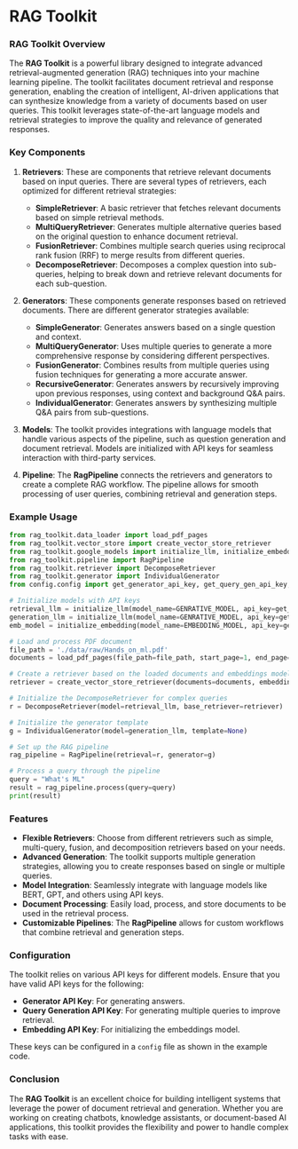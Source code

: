# RAG Toolkit

### RAG Toolkit Overview

The **RAG Toolkit** is a powerful library designed to integrate advanced retrieval-augmented generation (RAG) techniques into your machine learning pipeline. The toolkit facilitates document retrieval and response generation, enabling the creation of intelligent, AI-driven applications that can synthesize knowledge from a variety of documents based on user queries. This toolkit leverages state-of-the-art language models and retrieval strategies to improve the quality and relevance of generated responses.

### Key Components

1. **Retrievers**: These are components that retrieve relevant documents based on input queries. There are several types of retrievers, each optimized for different retrieval strategies:

   - **SimpleRetriever**: A basic retriever that fetches relevant documents based on simple retrieval methods.
   - **MultiQueryRetriever**: Generates multiple alternative queries based on the original question to enhance document retrieval.
   - **FusionRetriever**: Combines multiple search queries using reciprocal rank fusion (RRF) to merge results from different queries.
   - **DecomposeRetriever**: Decomposes a complex question into sub-queries, helping to break down and retrieve relevant documents for each sub-question.

2. **Generators**: These components generate responses based on retrieved documents. There are different generator strategies available:

   - **SimpleGenerator**: Generates answers based on a single question and context.
   - **MultiQueryGenerator**: Uses multiple queries to generate a more comprehensive response by considering different perspectives.
   - **FusionGenerator**: Combines results from multiple queries using fusion techniques for generating a more accurate answer.
   - **RecursiveGenerator**: Generates answers by recursively improving upon previous responses, using context and background Q&A pairs.
   - **IndividualGenerator**: Generates answers by synthesizing multiple Q&A pairs from sub-questions.

3. **Models**: The toolkit provides integrations with language models that handle various aspects of the pipeline, such as question generation and document retrieval. Models are initialized with API keys for seamless interaction with third-party services.

4. **Pipeline**: The **RagPipeline** connects the retrievers and generators to create a complete RAG workflow. The pipeline allows for smooth processing of user queries, combining retrieval and generation steps.

### Example Usage

```python
from rag_toolkit.data_loader import load_pdf_pages
from rag_toolkit.vector_store import create_vector_store_retriever
from rag_toolkit.google_models import initialize_llm, initialize_embedding
from rag_toolkit.pipeline import RagPipeline
from rag_toolkit.retriever import DecomposeRetriever
from rag_toolkit.generator import IndividualGenerator
from config.config import get_generator_api_key, get_query_gen_api_key, get_embedding_api_key, EMBEDDING_MODEL, GENRATIVE_MODEL

# Initialize models with API keys
retrieval_llm = initialize_llm(model_name=GENRATIVE_MODEL, api_key=get_query_gen_api_key())
generation_llm = initialize_llm(model_name=GENRATIVE_MODEL, api_key=get_generator_api_key())
emb_model = initialize_embedding(model_name=EMBEDDING_MODEL, api_key=get_embedding_api_key())

# Load and process PDF document
file_path = './data/raw/Hands_on_ml.pdf'
documents = load_pdf_pages(file_path=file_path, start_page=1, end_page=20)

# Create a retriever based on the loaded documents and embeddings model
retriever = create_vector_store_retriever(documents=documents, embeddings_model=emb_model)

# Initialize the DecomposeRetriever for complex queries
r = DecomposeRetriever(model=retrieval_llm, base_retriever=retriever)

# Initialize the generator template
g = IndividualGenerator(model=generation_llm, template=None)

# Set up the RAG pipeline
rag_pipeline = RagPipeline(retrieval=r, generator=g)

# Process a query through the pipeline
query = "What's ML"
result = rag_pipeline.process(query=query)
print(result)
```

### Features

- **Flexible Retrievers**: Choose from different retrievers such as simple, multi-query, fusion, and decomposition retrievers based on your needs.
- **Advanced Generation**: The toolkit supports multiple generation strategies, allowing you to create responses based on single or multiple queries.
- **Model Integration**: Seamlessly integrate with language models like BERT, GPT, and others using API keys.
- **Document Processing**: Easily load, process, and store documents to be used in the retrieval process.
- **Customizable Pipelines**: The **RagPipeline** allows for custom workflows that combine retrieval and generation steps.

### Configuration

The toolkit relies on various API keys for different models. Ensure that you have valid API keys for the following:

- **Generator API Key**: For generating answers.
- **Query Generation API Key**: For generating multiple queries to improve retrieval.
- **Embedding API Key**: For initializing the embeddings model.

These keys can be configured in a `config` file as shown in the example code.

### Conclusion

The **RAG Toolkit** is an excellent choice for building intelligent systems that leverage the power of document retrieval and generation. Whether you are working on creating chatbots, knowledge assistants, or document-based AI applications, this toolkit provides the flexibility and power to handle complex tasks with ease.
